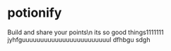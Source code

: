 # potionify
 Build and share your points\n
 its so good things1111111
jyhfguuuuuuuuuuuuuuuuuuuuuuuul
dfhbgu
sdgh